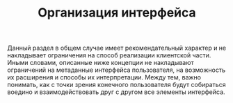 ﻿---
layout: default
title: Организация интерфейса
position: 7
categories: 
tags: 
---

Данный раздел в общем случае имеет рекомендательный характер и не накладывает ограничения на способ реализации клиентской части. Иными словами, описанные ниже концепции не накладывают ограничений на метаданные интерфейса пользователя, на возможность их расширения и способы их интерпретации. Между тем, важно понимать, как с точки зрения конечного пользователя будут собираться воедино и взаимодействовать друг с другом все элементы интерфейса.

  



 

 

